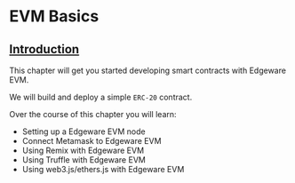 # EVM Basics

## [Introduction](https://contracts.edgewa.re/#/4/evm-introduction?id=introduction) <a id="introduction"></a>

This chapter will get you started developing smart contracts with Edgeware EVM.

We will build and deploy a simple `ERC-20` contract.

Over the course of this chapter you will learn:

* Setting up a Edgeware EVM node
* Connect Metamask to Edgeware EVM
* Using Remix with Edgeware EVM
* Using Truffle with Edgeware EVM
* Using web3.js/ethers.js with Edgeware EVM

